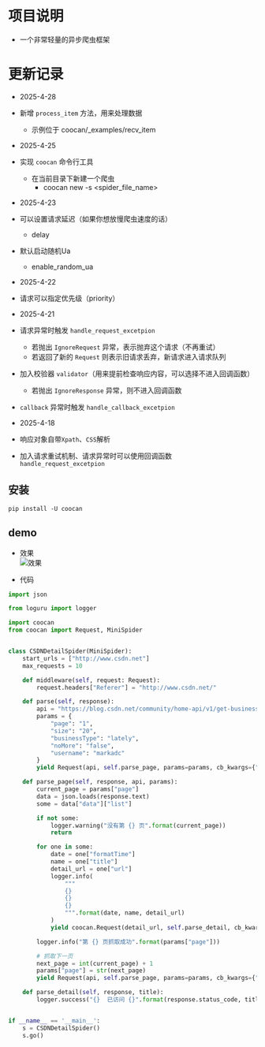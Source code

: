 # 项目说明

- 一个非常轻量的异步爬虫框架

# 更新记录

- 2025-4-28
- 新增 `process_item` 方法，用来处理数据
    - 示例位于 coocan/_examples/recv_item

- 2025-4-25
- 实现 `coocan` 命令行工具
    - 在当前目录下新建一个爬虫
        - coocan new -s <spider_file_name>
- 2025-4-23
- 可以设置请求延迟（如果你想放慢爬虫速度的话）
    - delay
- 默认启动随机Ua
    - enable_random_ua

- 2025-4-22
- 请求可以指定优先级（priority）

- 2025-4-21
- 请求异常时触发 `handle_request_excetpion`
    - 若抛出 `IgnoreRequest` 异常，表示抛弃这个请求（不再重试）
    - 若返回了新的 `Request` 则表示旧请求丢弃，新请求进入请求队列
- 加入校验器 `validator`（用来提前检查响应内容，可以选择不进入回调函数）
    - 若抛出 `IgnoreResponse` 异常，则不进入回调函数
- `callback` 异常时触发 `handle_callback_excetpion`

- 2025-4-18
- 响应对象自带`Xpath`、`CSS`解析
- 加入请求重试机制、请求异常时可以使用回调函数 `handle_request_excetpion`

## 安装

`pip install -U coocan`

## demo

- 效果
  <br>
  ![效果](demo.gif)


- 代码

```python
import json

from loguru import logger

import coocan
from coocan import Request, MiniSpider


class CSDNDetailSpider(MiniSpider):
    start_urls = ["http://www.csdn.net"]
    max_requests = 10

    def middleware(self, request: Request):
        request.headers["Referer"] = "http://www.csdn.net/"

    def parse(self, response):
        api = "https://blog.csdn.net/community/home-api/v1/get-business-list"
        params = {
            "page": "1",
            "size": "20",
            "businessType": "lately",
            "noMore": "false",
            "username": "markadc"
        }
        yield Request(api, self.parse_page, params=params, cb_kwargs={"api": api, "params": params})

    def parse_page(self, response, api, params):
        current_page = params["page"]
        data = json.loads(response.text)
        some = data["data"]["list"]

        if not some:
            logger.warning("没有第 {} 页".format(current_page))
            return

        for one in some:
            date = one["formatTime"]
            name = one["title"]
            detail_url = one["url"]
            logger.info(
                """
                {} 
                {} 
                {}
                """.format(date, name, detail_url)
            )
            yield coocan.Request(detail_url, self.parse_detail, cb_kwargs={"title": name})

        logger.info("第 {} 页抓取成功".format(params["page"]))

        # 抓取下一页
        next_page = int(current_page) + 1
        params["page"] = str(next_page)
        yield Request(api, self.parse_page, params=params, cb_kwargs={"api": api, "params": params})

    def parse_detail(self, response, title):
        logger.success("{}  已访问 {}".format(response.status_code, title))


if __name__ == '__main__':
    s = CSDNDetailSpider()
    s.go()
```